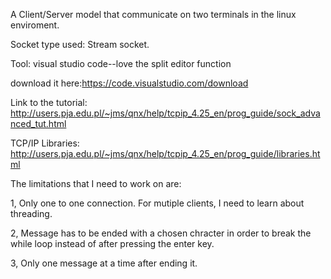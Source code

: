
A Client/Server model that communicate on two terminals in the linux enviroment.

Socket type used: Stream socket.

Tool: visual studio code--love the split editor function

download it here:https://code.visualstudio.com/download

Link to the tutorial: http://users.pja.edu.pl/~jms/qnx/help/tcpip_4.25_en/prog_guide/sock_advanced_tut.html

TCP/IP Libraries: http://users.pja.edu.pl/~jms/qnx/help/tcpip_4.25_en/prog_guide/libraries.html




The limitations that I need to work on are:

1, Only one to one connection. For mutiple clients, I need to learn about threading.

2, Message has to be ended with a chosen chracter in order to break the while loop instead of after pressing the enter key. 

3, Only one message at a time after ending it.


